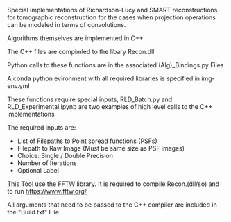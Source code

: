 Special implementations of Richardson-Lucy and SMART reconstructions 
for tomographic reconstruction for the cases when projection operations
can be modeled in terms of convolutions.

Algorithms themselves are implemented in C++

The C++ files are compimled to the libary Recon.dll

Python calls to these functions are in the associated  (Alg)_Bindings.py Files

A conda python evironment with all required libraries is specified in img-env.yml

These functions require special inputs, RLD_Batch.py and RLD_Experimental.ipynb are two examples of high level calls to the C++ implementations 

The required inputs are:
* List of Filepaths to Point spread functions (PSFs)
* Filepath to Raw Image (Must be same size as PSF images)
* Choice: Single / Double Precision
* Number of Iterations
* Optional Label

This Tool use the FFTW library. It is required to compile Recon.(dll/so) and to run
https://www.fftw.org/

All arguments that need to be passed to the C++ compiler are included in the "Build.txt" File